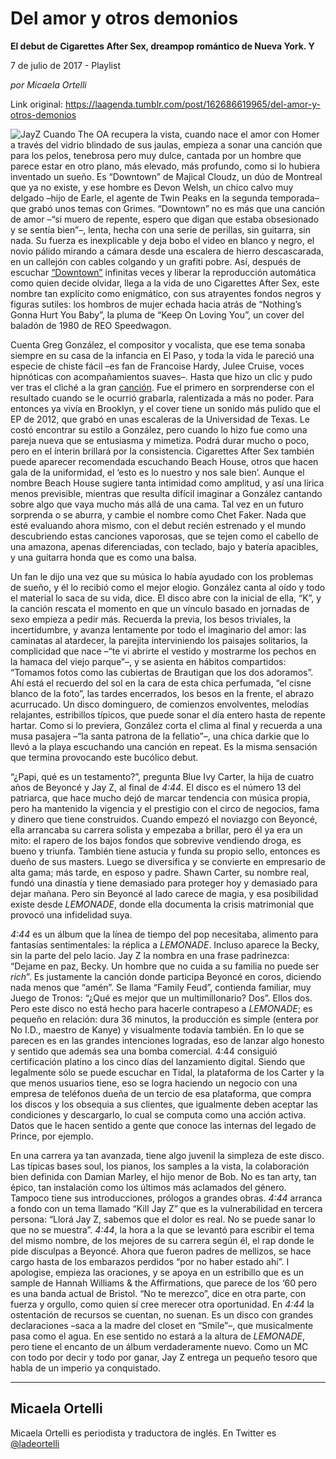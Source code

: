 # Del amor y otros demonios

**El debut de Cigarettes After Sex, dreampop romántico de Nueva York. Y**

7 de julio de 2017 - Playlist

_por Micaela Ortelli_

Link original: https://laagenda.tumblr.com/post/162686619965/del-amor-y-otros-demonios

![JayZ](https://64.media.tumblr.com/50bcb8176413bbe4ef1d369671938aa4/tumblr_inline_pk0ckyyJTM1t6q87u_500.jpg)
Cuando The OA recupera la vista, cuando nace el amor con Homer a través del vidrio blindado de sus jaulas, empieza a sonar una canción que para los pelos, tenebrosa pero muy dulce, cantada por un hombre que parece estar en otro plano, más elevado, más profundo, como si lo hubiera inventado un sueño. Es “Downtown” de Majical Cloudz, un dúo de Montreal que ya no existe, y ese hombre es Devon Welsh, un chico calvo muy delgado –hijo de Earle, el agente de Twin Peaks en la segunda temporada– que grabó unos temas con Grimes. “Downtown” no es más que una canción de amor –“si muero de repente, espero que digan que estaba obsesionado y se sentía bien”–, lenta, hecha con una serie de perillas, sin guitarra, sin nada. Su fuerza es inexplicable y deja bobo el video en blanco y negro, el novio pálido mirando a cámara desde una escalera de hierro descascarada, en un callejón con cables colgando y un grafiti pobre. Así, después de escuchar [“Downtown”](https://www.youtube.com/watch?v=7Rihk7_2BVw) infinitas veces y liberar la reproducción automática como quien decide olvidar, llega a la vida de uno Cigarettes After Sex, este nombre tan explícito como enigmático, con sus atrayentes fondos negros y figuras sutiles: los hombros de mujer echada hacia atrás de “Nothing’s Gonna Hurt You Baby”, la pluma de “Keep On Loving You”, un cover del baladón de 1980 de REO Speedwagon. 

Cuenta Greg González, el compositor y vocalista, que ese tema sonaba siempre en su casa de la infancia en El Paso, y toda la vida le pareció una especie de chiste fácil –es fan de Francoise Hardy, Julee Cruise, voces hipnóticas con acompañamientos suaves–. Hasta que hizo un clic y pudo ver tras el cliché a la gran [canción](https://www.youtube.com/watch?v=wJzNZ1c5C9c). Fue el primero en sorprenderse con el resultado cuando se le ocurrió grabarla, ralentizada a más no poder. Para entonces ya vivía en Brooklyn, y el cover tiene un sonido más pulido que el EP de 2012, que grabó en unas escaleras de la Universidad de Texas. Le costó encontrar su estilo a González, pero cuando lo hizo fue como una pareja nueva que se entusiasma y mimetiza. Podrá durar mucho o poco, pero en el ínterin brillará por la consistencia. Cigarettes After Sex también puede aparecer recomendada escuchando Beach House, otros que hacen gala de la uniformidad, el ‘esto es lo nuestro y nos sale bien’. Aunque el nombre Beach House sugiere tanta intimidad como amplitud, y así una lírica menos previsible, mientras que resulta difícil imaginar a González cantando sobre algo que vaya mucho más allá de una cama. Tal vez en un futuro sorprenda o se aburra, y cambie el nombre como Chet Faker. Nada que esté evaluando ahora mismo, con el debut recién estrenado y el mundo descubriendo estas canciones vaporosas, que se tejen como el cabello de una amazona, apenas diferenciadas, con teclado, bajo y batería apacibles, y una guitarra honda que es como una balsa. 

Un fan le dijo una vez que su música lo había ayudado con los problemas de sueño, y él lo recibió como el mejor elogio. González canta al oído y todo el material lo saca de su vida, dice. El disco abre con la inicial de ella, “K”, y la canción rescata el momento en que un vínculo basado en jornadas de sexo empieza a pedir más. Recuerda la previa, los besos triviales, la incertidumbre, y avanza lentamente por todo el imaginario del amor: las caminatas al atardecer, la parejita interviniendo los paisajes solitarios, la complicidad que nace –“te vi abrirte el vestido y mostrarme los pechos en la hamaca del viejo parque”–, y se asienta en hábitos compartidos: “Tomamos fotos como las cubiertas de Brautigan que los dos adoramos”. Ahí está el recuerdo del sol en la cara de esta chica perfumada, “el cisne blanco de la foto”, las tardes encerrados, los besos en la frente, el abrazo acurrucado. Un disco dominguero, de comienzos envolventes, melodías relajantes, estribillos típicos, que puede sonar el día entero hasta de repente hartar. Como si lo previera, González corta el clima al final y recuerda a una musa pasajera –“la santa patrona de la fellatio”–, una chica darkie que lo llevó a la playa escuchando una canción en repeat. Es la misma sensación que termina provocando este bucólico debut. 

“¿Papi, qué es un testamento?”, pregunta Blue Ivy Carter, la hija de cuatro años de Beyoncé y Jay Z, al final de *4:44*. El disco es el número 13 del patriarca, que hace mucho dejó de marcar tendencia con música propia, pero ha mantenido la vigencia y el prestigio con el circo de negocios, fama y dinero que tiene construidos. Cuando empezó el noviazgo con Beyoncé, ella arrancaba su carrera solista y empezaba a brillar, pero él ya era un mito: el rapero de los bajos fondos que sobrevive vendiendo droga, es bueno y triunfa. También tiene astucia y funda su propio sello, entonces es dueño de sus masters. Luego se diversifica y se convierte en empresario de alta gama; más tarde, en esposo y padre. Shawn Carter, su nombre real, fundó una dinastía y tiene demasiado para proteger hoy y demasiado para dejar mañana. Pero sin Beyoncé al lado carece de magia, y esa posibilidad existe desde *LEMONADE*, donde ella documenta la crisis matrimonial que provocó una infidelidad suya. 

*4:44* es un álbum que la línea de tiempo del pop necesitaba, alimento para fantasías sentimentales: la réplica a *LEMONADE*. Incluso aparece la Becky, sin la parte del pelo lacio. Jay Z la nombra en una frase padrinezca: “Dejame en paz, Becky. Un hombre que no cuida a su familia no puede ser *rich*”. Es justamente la canción donde participa Beyoncé en coros, diciendo nada menos que “amén”. Se llama “Family Feud”, contienda familiar, muy Juego de Tronos: “¿Qué es mejor que un multimillonario? Dos”. Ellos dos. Pero este disco no está hecho para hacerle contrapeso a *LEMONADE*; es pequeño en relación: dura 36 minutos, la producción es simple (entera por No I.D., maestro de Kanye) y visualmente todavía también. En lo que se parecen es en las grandes intenciones logradas, eso de lanzar algo honesto y sentido que además sea una bomba comercial. 4:44 consiguió certificación platino a los cinco días del lanzamiento digital. Siendo que legalmente sólo se puede escuchar en Tidal, la plataforma de los Carter y la que menos usuarios tiene, eso se logra haciendo un negocio con una empresa de teléfonos dueña de un tercio de esa plataforma, que compra los discos y los obsequia a sus clientes, que igualmente deben aceptar las condiciones y descargarlo, lo cual se computa como una acción activa. Datos que le hacen sentido a gente que conoce las internas del legado de Prince, por ejemplo. 

En una carrera ya tan avanzada, tiene algo juvenil la simpleza de este disco. Las típicas bases soul, los pianos, los samples a la vista, la colaboración bien definida con Damian Marley, el hijo menor de Bob. No es tan arty, tan épico, tan instalación como los últimos más aclamados del género. Tampoco tiene sus introducciones, prólogos a grandes obras. *4:44* arranca a fondo con un tema llamado “Kill Jay Z” que es la vulnerabilidad en tercera persona: “Llorá Jay Z, sabemos que el dolor es real. No se puede sanar lo que no se muestra”. *4:44*, la hora a la que se levantó para escribir el tema del mismo nombre, de los mejores de su carrera según él, el rap donde le pide disculpas a Beyoncé. Ahora que fueron padres de mellizos, se hace cargo hasta de los embarazos perdidos “por no haber estado ahí”. I apologise, empieza las oraciones, y se apoya en un estribillo que es un sample de Hannah Williams & the Affirmations, que parece de los ‘60 pero es una banda actual de Bristol. “No te merezco”, dice en otra parte, con fuerza y orgullo, como quien sí cree merecer otra oportunidad. En *4:44* la ostentación de recursos se cuentan, no suenan. Es un disco con grandes declaraciones –saca a la madre del closet en “Smile”–, que musicalmente pasa como el agua. En ese sentido no estará a la altura de *LEMONADE*, pero tiene el encanto de un álbum verdaderamente nuevo. Como un MC con todo por decir y todo por ganar, Jay Z entrega un pequeño tesoro que habla de un imperio ya conquistado. 

  




---

 Micaela Ortelli
----------------

 Micaela Ortelli es periodista y traductora de inglés. En Twitter es 
[@ladeortelli](https://twitter.com/ladeortelli?lang=es)

